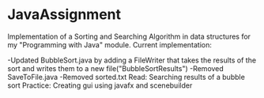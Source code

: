 # JavaAssignment

Implementation of a Sorting and Searching Algorithm in data structures for my "Programming with Java" module.
Current implementation:

-Updated BubbleSort.java by adding a FileWriter that takes the results of the sort and writes them to a new file("BubbleSortResults")
-Removed SaveToFile.java
-Removed sorted.txt
Read: Searching results of a bubble sort
Practice: Creating gui using javafx and scenebuilder
